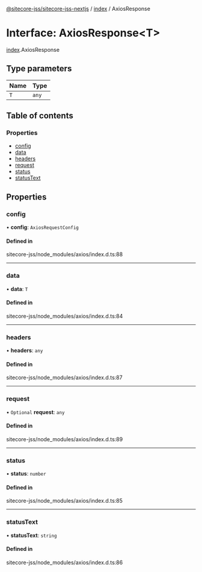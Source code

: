 [@sitecore-jss/sitecore-jss-nextjs](../README.md) / [index](../modules/index.md) / AxiosResponse

# Interface: AxiosResponse\<T\>

[index](../modules/index.md).AxiosResponse

## Type parameters

| Name | Type |
| :------ | :------ |
| `T` | `any` |

## Table of contents

### Properties

- [config](index.AxiosResponse.md#config)
- [data](index.AxiosResponse.md#data)
- [headers](index.AxiosResponse.md#headers)
- [request](index.AxiosResponse.md#request)
- [status](index.AxiosResponse.md#status)
- [statusText](index.AxiosResponse.md#statustext)

## Properties

### config

• **config**: `AxiosRequestConfig`

#### Defined in

sitecore-jss/node_modules/axios/index.d.ts:88

___

### data

• **data**: `T`

#### Defined in

sitecore-jss/node_modules/axios/index.d.ts:84

___

### headers

• **headers**: `any`

#### Defined in

sitecore-jss/node_modules/axios/index.d.ts:87

___

### request

• `Optional` **request**: `any`

#### Defined in

sitecore-jss/node_modules/axios/index.d.ts:89

___

### status

• **status**: `number`

#### Defined in

sitecore-jss/node_modules/axios/index.d.ts:85

___

### statusText

• **statusText**: `string`

#### Defined in

sitecore-jss/node_modules/axios/index.d.ts:86
